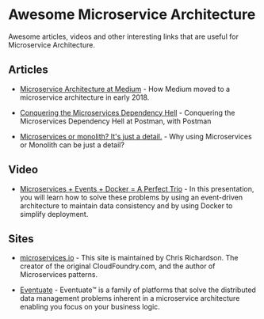 
# Awesome Microservice Architecture

Awesome articles, videos and other interesting links that are useful for Microservice Architecture.

Articles
--

- [Microservice Architecture at Medium](https://medium.engineering/microservice-architecture-at-medium-9c33805eb74f) -  How Medium moved to a microservice architecture in early 2018.

- [Conquering the Microservices Dependency Hell](https://medium.com/better-practices/conquering-the-microservices-dependency-hell-at-postman-with-postman-part-1-introduction-a1ae019bb934) - Conquering the Microservices Dependency Hell at Postman, with Postman

- [Microservices or monolith? It's just a detail.](https://threedots.tech/post/microservices-or-monolith-its-detail/) - Why using Microservices or Monolith can be just a detail?

Video
--

- [Microservices + Events + Docker = A Perfect Trio](https://www.youtube.com/watch?v=sSm2dRarhPo) - In this presentation, you will learn how to solve these problems by using an event-driven architecture to maintain data consistency and by using Docker to simplify deployment.

Sites
--

- [microservices.io](https://microservices.io) - This site is maintained by Chris Richardson. The creator of the original CloudFoundry.com, and the author of Microservices patterns.

- [Eventuate](http://eventuate.io) - Eventuate™ is a family of platforms that solve the distributed data management problems inherent in a microservice architecture enabling you focus on your business logic.

